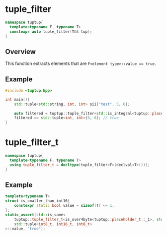 # tuple_filter
```cpp
namespace tuptup{
  template<typename F, typename T>
  constexpr auto tuple_filter(T&& tup);
}
```

## Overview
This function extracts elements that are `F<element type>::value == true`.

## Example
```cpp
#include <tuptup.hpp>

int main(){
    std::tuple<std::string, int, int> sii{"test", 5, 6};
    
    auto filtered = tuptup::tuple_filter<std::is_integral<tuptup::placeholder_t::_1>>(sii);
    filtered == std::tuple<int, int>{5, 6}; // true
}
```

# tuple_filter_t
```cpp
namespace tuptup{
  template<typename F, typename T>
  using tuple_filter_t = decltype(tuple_filter<F>(declval<T>()));
}
```

## Example
```cpp
template<typename T>
struct is_smaller_than_int16{
    constexpr static bool value = sizeof(T) <= 1;
};
static_assert(std::is_same<
    tuptup::tuple_filter_t<is_over4byte<tuptup::placeholder_t::_1>, std::tuple<int8_t, int16_t, int8_t, int64_t>>,
    std::tuple<int8_t, int16_t, int8_t>
>::value, "true");
```